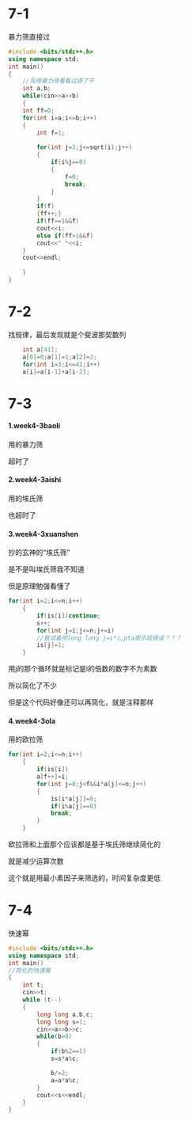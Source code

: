 # 7-1

暴力筛直接过

```c++
#include <bits/stdc++.h>
using namespace std;
int main()
{
    //先用暴力筛看看过得了不
    int a,b;
    while(cin>>a>>b)
    {
    int ff=0;
    for(int i=a;i<=b;i++)
    {
        int f=1;
        
        for(int j=2;j<=sqrt(i);j++)
        {
            if(i%j==0)
            {
                f=0;
                break;
            }
        }
        if(f)
        {ff++;}
        if(ff==1&&f)
        cout<<i;
        else if(ff>1&&f)
        cout<<" "<<i;
    }
    cout<<endl;
    
    }
}
```



# 7-2

找规律，最后发现就是个斐波那契数列

```c++
	int a[41];
    a[0]=0;a[1]=1;a[2]=2;
    for(int i=3;i<=41;i++)
    a[i]=a[i-1]+a[i-2];
```



# 7-3

#### 1.week4-3baoli

用的暴力筛

超时了

#### 2.week4-3aishi

用的埃氏筛

也超时了

#### 3.week4-3xuanshen

抄的玄神的“埃氏筛”

是不是叫埃氏筛我不知道

但是原理勉强看懂了

```c++
for(int i=2;i<=n;i++)
    {
        if(is[i])continue;
        s++;
        for(int j=i;j<=n;j+=i)
        //我试着用long long j=i*i,pta提示段错误？？？
        is[j]=1;
    }
```

用j的那个循环就是标记是i的倍数的数字不为素数

所以简化了不少

但是这个代码好像还可以再简化，就是注释那样

#### 4.week4-3ola

用的欧拉筛

```c++
for(int i=2;i<=n;i++)
    {
        if(is[i])
        a[f++]=i;
        for(int j=0;j<f&&i*a[j]<=n;j++)
        {
            is[i*a[j]]=0;
            if(i%a[j]==0)
            break;
        }
    }
```

欧拉筛和上面那个应该都是基于埃氏筛继续简化的

就是减少运算次数

这个就是用最小素因子来筛选的，时间复杂度更低



# 7-4

快速幂

```c++
#include <bits/stdc++.h>
using namespace std;
int main()
//简化的快速幂
{
    int t;
    cin>>t;
    while (t--)
    {
        long long a,b,c;
        long long s=1;
        cin>>a>>b>>c;
        while(b>0)
        {
            if(b%2==1)
            s=s*a%c;

            b/=2;
            a=a*a%c;
        }
        cout<<s<<endl;
    }
}
```





